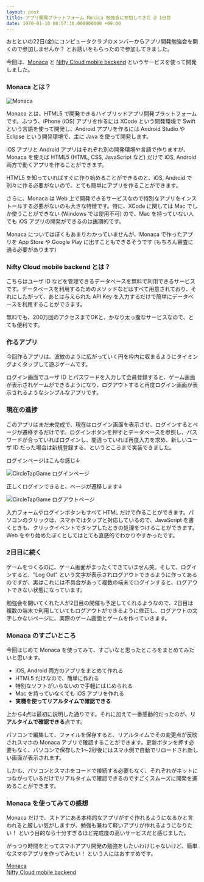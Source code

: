 ```yaml
---
layout: post
title: アプリ開発プラットフォーム Monaca 勉強会に参加してきた @ 1日目
date: 1970-01-18 06:57:30.000000000 +09:00
---
```

おとといの22日(金)にコンピュータクラブのメンバーからアプリ開発勉強会を開くので参加しませんか？ とお誘いをもらったので参加してきました。

今回は、<a href="https://ja.monaca.io/" target="_blank">Monaca</a> と <a href="http://mb.cloud.nifty.com/" target="_blank">Nifty Cloud mobile backend</a> というサービスを使って開発しました。

### Monaca とは？
![Monaca](/content/images/2016/04/monaca_app.png)

Monaca とは、HTML5 で開発できるハイブリッドアプリ開発プラットフォームです。ふつう、iPhone (iOS) アプリを作るには XCode という開発環境で Swift という言語を使って開発し、Android アプリを作るには Android Studio や Eclipse という開発環境で、主に Java を使って開発します。

iOS アプリと Android アプリはそれぞれ別の開発環境や言語で作りますが、Monaca を使えば HTML5 (HTML, CSS, JavaScript など) だけで iOS, Android 両方で動くアプリを作ることができます。

HTML5 を知っていればすぐに作り始めることができるのと、iOS, Android で別々に作る必要がないので、とても簡単にアプリを作ることができます。

さらに、Monaca は Web 上で開発できるサービスなので特別なアプリをインストールする必要がないのも大きな特徴です。特に、XCode に関しては Mac でしか使うことができない (Windows では使用不可) ので、Mac を持っていない人でも iOS アプリの開発ができるのは画期的です。

Monaca についてはぼくもあまりわかっていませんが、Monaca で作ったアプリを App Store や Google Play に出すこともできるそうです (もちろん審査に通る必要があります)

### Nifty Cloud mobile backend とは？
こちらはユーザ ID などを管理できるデータベースを無料で利用できるサービスです。データベースを利用するためのメソッドなどはすべて用意されており、それにしたがって、あとは与えられた API Key を入力するだけで簡単にデータベースを利用することができます。

無料でも、200万回のアクセスまでOKと、かなり太っ腹なサービスなので、とても便利です。

### 作るアプリ
今回作るアプリは、波紋のように広がっていく円を枠内に収まるようにタイミングよくタップして遊ぶゲームです。

ログイン画面でユーザ ID とパスワードを入力して会員登録すると、ゲーム画面が表示されゲームができるようになり、ログアウトすると再度ログイン画面が表示されるようなシンプルなアプリです。

### 現在の進捗
このアプリはまだ未完成で、現在はログイン画面を表示させ、ログインするとページが遷移するだけです。ログインボタンを押すとデータベースを参照し、パスワードが合っていればログインし、間違っていれば再度入力を求め、新しいユーザ ID だった場合は新規登録する、というところまで実装できました。

ログインページはこんな感じ↓

![CircleTapGame ログインページ](/content/images/2016/04/login_screen.png)

正しくログインできると、ページが遷移します↓

![CircleTapGame ログアウトページ](/content/images/2016/04/logout_screen.png)

入力フォームやログインボタンもすべて HTML だけで作ることができます。パソコンのクリックは、スマホではタップと対応しているので、JavaScript を書くときも、クリックイベントでタップしたときの処理をつけることができます。Web をやり始めたぼくとしてはとても直感的でわかりやすかったです。

### 2日目に続く
ゲームをつくるのに、ゲーム画面がまったくできていません笑。そして、ログインすると、"Log Out" という文字が表示されログアウトできるように作ってあるのですが、実はこれには不具合があって複数の端末でログインすると、ログアウトできない状態になっています。

勉強会を開いてくれた人が2日目の開催も予定してくれるようなので、2日目は複数の端末で利用していてもログアウトができるように修正し、ログアウトの文字しかないページに、実際のゲーム画面とゲームを作っていきます。

### Monaca のすごいところ
今回はじめて Monaca を使ってみて、すごいなと思ったところをまとめてみたいと思います。

* iOS, Android 両方のアプリをまとめて作れる
* HTML5 だけなので、簡単に作れる
* 特別なソフトがいらないので手軽にはじめられる
* Mac を持っていなくても iOS アプリを作れる
* **実機を使ってリアルタイムで確認できる**

上から4点は最初に説明した通りです。それに加えて一番感動的だったのが、**リアルタイムで確認できる**点です。

パソコンで編集して、ファイルを保存すると、リアルタイムでその変更点が反映されスマホの Monaca アプリで確認することができます。更新ボタンを押す必要もなく、パソコンで保存した1〜2秒後にはスマホ側で自動でリロードされ新しい画面が表示されます。

しかも、パソコンとスマホをコードで接続する必要もなく、それぞれがネットにつながっているだけでリアルタイムで確認できるのですごくスムーズに開発を進めることができます。

### Monaca を使ってみての感想
Monaca だけで、ストアにある本格的なアプリがすぐ作れるようになるかと言われると厳しい気がしますが、勉強も兼ねて軽いアプリが作れるようになりたい！ という目的なら十分すぎるほど完成度の高いサービスだと感じました。

がっつり時間をとってスマホアプリ開発の勉強をしたいわけじゃないけど、簡単なスマホアプリを作ってみたい！ という人にはおすすめです。

<a href="https://ja.monaca.io/" target="_blank">Monaca</a>  
<a href="http://mb.cloud.nifty.com/" target="_blank">Nifty Cloud mobile backend</a>
